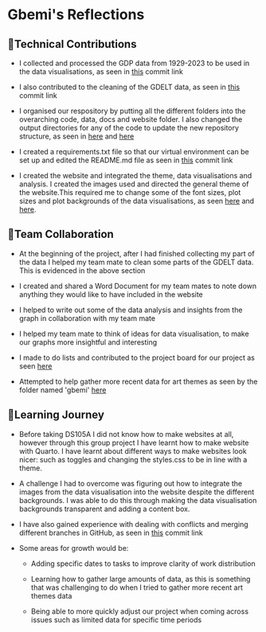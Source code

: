 # Gbemi's Reflections

## 🎨Technical Contributions

-   I collected and processed the GDP data from 1929-2023 to be used in the data visualisations, as seen in [this](https://github.com/lse-ds105/ds105a-2024-project-data_dazzlers/commit/2b7d65f0fef0fef7348389481766b7390f2a6bed) commit link

-   I also contributed to the cleaning of the GDELT data, as seen in [this](https://github.com/lse-ds105/ds105a-2024-project-data_dazzlers/commit/994270ae1d75c49d380aff49bac9fea7a2080472) commit link

-   I organised our respository by putting all the different folders into the overarching code, data, docs and website folder. I also changed the output directories for any of the code to update the new repository structure, as seen in [here](https://github.com/lse-ds105/ds105a-2024-project-data_dazzlers/commit/456afa3f5522438460f3196977d5888abe3e66ae) and [here](https://github.com/lse-ds105/ds105a-2024-project-data_dazzlers/commit/dceecc2cc317b5d4ecb069cf294d140b22a0a6b0)

-   I created a requirements.txt file so that our virtual environment can be set up and edited the README.md file as seen in [this](https://github.com/lse-ds105/ds105a-2024-project-data_dazzlers/commit/791828f45efe34b1ee92c6acc5b7d4b79f21d4b5) commit link

-   I created the website and integrated the theme, data visualisations and analysis. I created the images used and directed the general theme of the website.This required me to change some of the font sizes, plot sizes and plot backgrounds of the data visualisations, as seen [here](https://github.com/lse-ds105/ds105a-2024-project-data_dazzlers/commit/f54fed073f50cbaa9033cc3a49209d5f9b8d9f28) and [here](https://github.com/lse-ds105/ds105a-2024-project-data_dazzlers/commit/049a642bc6faabd6d2e36bdc0932abadb464a474).

## 🎨Team Collaboration

-   At the beginning of the project, after I had finished collecting my part of the data I helped my team mate to clean some parts of the GDELT data. This is evidenced in the above section

-   I created and shared a Word Document for my team mates to note down anything they would like to have included in the website

-   I helped to write out some of the data analysis and insights from the graph in collaboration with my team mate

-   I helped my team mate to think of ideas for data visualisation, to make our graphs more insightful and interesting

-   I made to do lists and contributed to the project board for our project as seen [here](https://github.com/lse-ds105/ds105a-2024-project-data_dazzlers/commit/90d049d569f39b2dd31373cbf3e9b923d59e3177)

-   Attempted to help gather more recent data for art themes as seen by the folder named 'gbemi' [here](https://github.com/lse-ds105/ds105a-2024-project-data_dazzlers/commit/83e0302a4194196b04872a0049a9647d6aad87bf)

## 🎨Learning Journey

-   Before taking DS105A I did not know how to make websites at all, however through this group project I have learnt how to make website with Quarto. I have learnt about different ways to make websites look nicer: such as toggles and changing the styles.css to be in line with a theme.

-   A challenge I had to overcome was figuring out how to integrate the images from the data visualisation into the website despite the different backgrounds. I was able to do this through making the data visualisation backgrounds transparent and adding a content box.

-   I have also gained experience with dealing with conflicts and merging different branches in GitHub, as seen in [this](https://github.com/lse-ds105/ds105a-2024-project-data_dazzlers/commit/bdf7b65a86174fefb328f17d673947a01c466a8c) commit link

-   Some areas for growth would be:

    -   Adding specific dates to tasks to improve clarity of work distribution

    -   Learning how to gather large amounts of data, as this is something that was challenging to do when I tried to gather more recent art themes data

    -   Being able to more quickly adjust our project when coming across issues such as limited data for specific time periods